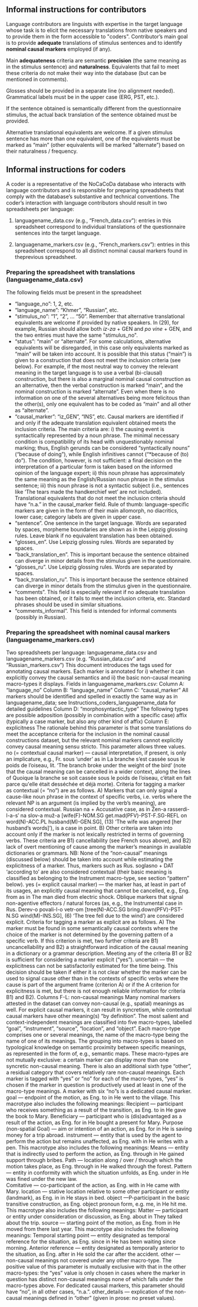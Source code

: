 ## Informal instructions for contributors

Language contributors are linguists with expertise in the target language whose task is to elicit the necessary translations from native speakers and to provide them in the form accessible to "coders". Contributor’s main goal is to provide **adequate** translations of stimulus sentences and to identify **nominal causal markers** employed (if any).

Main **adequateness** criteria are semantic **precision** (the same meaning as in the stimulus sentence) and **naturalness**. Equivalents that fail to meet these criteria do not make their way into the database (but can be mentioned in comments).

Glosses should be provided in a separate line (no alignment needed). Grammatical labels must be in the upper case (ERG, PST, etc.).

If the sentence obtained is semantically different from the questionnaire stimulus, the actual back translation of the sentence obtained must be provided.

Alternative translational equivalents are welcome. If a given stimulus sentence has more than one equivalent, one of the equivalents must be marked as “main” (other equivalents will be marked “alternate”) based on their naturalness / frequency.

## Informal instructions for coders

A coder is a representative of the NoCaCoDa database who interacts with language contributors and is responsible for preparing spreadsheets that comply with the database’s substantive and technical conventions. The coder’s interaction with language contributors should result in two spreadsheets per language:

1) languagename_data.csv (e.g., “French_data.csv”): entries in this spreadsheet correspond to individual translations of the questionnaire sentences into the target language.

2) languagename_markers.csv (e.g., “French_markers.csv”): entries in this spreadsheet correspond to all distinct nominal causal markers found in theprevious spreadsheet.

### Preparing the spreadsheet with translations (languagename_data.csv)

The following fields must be present in the spreadsheet

- “language_no”: 1, 2, etc.
- “language_name”: “Khmer”, “Russian”, etc.
- “stimulus_no”: “1”, “2”, ... “50”. Remember that alternative translational equivalents are welcome if provided by native speakers. In (29), for example, Russian should allow both *iz-za* + GEN and *po vine* + GEN, and the two entries must have the same "stimulus_no".
- “status”: “main” or “alternate”. For some calculations, alternative equivalents will be disregarded, in this case only equivalents marked as “main” will be taken into account. It is possible that this status (“main”) is given to a construction that does not meet the inclusion criteria (see below). For example, if the most neutral way to convey the relevant meaning in the target language is to use a verbal (bi-clausal) construction, but there is also a marginal nominal causal construction as an alternative, then the verbal construction is marked “main”, and the nominal construction is marked “alternate”. Even when there is no information on one of the several alternatives being more felicitous than the other(s), only one equivalent has to be coded as “main” and all other as “alternate”.
- “causal_marker”: “iz_GEN”, “INS”, etc. Causal markers are identified if and only if the adequate translation equivalent obtained meets the inclusion criteria. The main criteria are: i) the causing event is syntactically represented by a noun phrase. The minimal necessary condition is compatibility of its head with unquestionably nominal marking; thus, English gerunds can be considered “syntactically nouns” (“because of doing”), while English infinitives cannot (“*because of (to) do”). The condition, however, is not sufficient: a final decision on the interpretation of a particular form is taken based on the informed opinion of the language expert; ii) this noun phrase has approximately the same meaning as the English/Russian noun phrase in the stimulus sentence; iii) this noun phrase is not a syntactic subject (i.e., sentences like ‘The tears made the handkerchief wet’ are not included). Translational equivalents that do not meet the inclusion criteria should have “n.a.” in the causal_marker field. Rule of thumb: language-specific markers are given in the form of their main allomorph, no diacritics, lower case; category labels are given in upper case.
- “sentence”. One sentence in the target language. Words are separated by spaces, morpheme boundaries are shown as in the Leipzig glossing rules. Leave blank if no equivalent translation has been obtained.
- “glosses_en”. Use Leipzig glossing rules. Words are separated by spaces.
- “back_translation_en”. This is important because the sentence obtained can diverge in minor details from the stimulus given in the questionnaire.
- “glosses_ru”. Use Leipzig glossing rules. Words are separated by spaces.
- “back_translation_ru”. This is important because the sentence obtained can diverge in minor details from the stimulus given in the questionnaire.
- “comments”. This field is especially relevant if no adequate translation has been obtained, or it fails to meet the inclusion criteria, etc. Standard phrases should be used in similar situations.
- “comments_informal”. This field is intended for informal comments (possibly in Russian).

### Preparing the spreadsheet with nominal causal markers (languagename_markers.csv)

Two spreadsheets per language: languagename_data.csv and languagename_markers.csv (e.g. “Russian_data.csv” and “Russian_markers.csv”) 
This document introduces the tags used for annotating causal markers. Each marker is annotated for i) whether it can explicitly convey the causal semantics and ii) the basic non-causal meaning macro-types it displays. 
Fields in languagename_markers.csv:
Column A: “language_no”
Column B: “language_name”
Column C: “causal_marker” 
All markers should be identified and spelled in exactly the same way as in languagename_data; see Instructions_coders_languagename_data for detailed guidelines
Column D: “morphosyntactic_type”
The following types are possible
adposition (possibly in combination with a specific case)
affix (typically a case marker, but also any other kind of affix)
Column E: explicitness
The rationale behind this parameter is that some translations do meet the acceptance criteria for the inclusion in the nominal causal constructions dataset, but the relevant nominal markers cannot explicitly convey causal meaning sensu stricto.  This parameter allows three values.
no (= contextual causal marker) — causal interpretation, if present, is only an implicature, e.g., Fr. sous ‘under’ as in La branche s’est cassée sous le poids de l’oiseau, lit. ‘The branch broke under the weight of the bird’ (note that the causal meaning can be cancelled in a wider context, along the lines of Quoique la branche se soit cassée sous le poids de l’oiseau, c’était en fait parce qu'elle était desséchée et déjà morte). Criteria for tagging a marker as contextual (= “no”) are as follows. A) Markers that can only signal a cause-like noun phrase in the context of specific verbs, i.e. verbs where the relevant NP is an argument (is implied by the verb’s meaning), are considered contextual. Russian na + Accusative case, as in Žen-a rasserdi-l-a-sʹ na slov-a muž-a [wife(F)-NOM.SG get.mad(PFV)-PST-F.SG-REFL on word(N)-ACC.PL husband(M)-GEN.SG], (13) ‘The wife was angered <by> [her husband’s words]’), is a case in point. B) Other criteria are taken into account only if the marker is not lexically restricted in terms of governing verbs. These criteria are B1) cancellability (see French sous above), and B2) lack of overt mentioning of cause among the marker’s meanings in available dictionaries or grammars. NB: None of the “non-causal” meanings (discussed below) should be taken into account while estimating the explicitness of a marker. Thus, markers such as Rus. soglasno + DAT ‘according to’ are also considered contextual (their basic meaning is classified as belonging to the Instrument macro-type, see section “pattern” below). 
yes (= explicit causal marker) — the marker has, at least in part of its usages, an explicitly causal meaning that cannot be cancelled, e.g., Eng. from as in The man died from electric shock. Oblique markers that signal non-agentive effectors / natural forces (as, e.g., the Instrumental case in Rus. Derev-o povali-l-o vetr-om [tree(N)-ACC.SG bring.down(PFV)-PST-N.SG wind(M)-INS.SG], (6) ‘The tree fell due to the wind’) are considered explicit. Criteria for tagging a marker as explicit are as follows. A) The marker must be found in some semantically causal contexts where the choice of the marker is not determined by the governing pattern of a specific verb. If this criterion is met, two further criteria are B1) uncancellability and B2) a straightforward indication of the causal meaning in a dictionary or a grammar description. Meeting any of the criteria B1 or B2 is sufficient for considering a marker explicit (“yes”).
uncertain — the explicitness can not be satisfactorily estimated for the time being. This decision should be taken if either it is not clear whether the marker can be used to signal cause other than in the contexts of specific verbs where the cause is part of the argument frame (criterion A) or if the A criterion for explicitness is met, but there is not enough reliable information for criteria B1) and B2).
Columns F-L: non-causal meanings
Many nominal markers attested in the dataset can convey non-causal (e.g., spatial) meanings as well. For explicit causal markers, it can result in syncretism, while contextual causal markers have other meaning(s) “by definition”. The most salient and context-independent meanings are classified into five macro-types, labelled  “goal”, “instrument”, “source”, “location”, and “object”. Each macro-type comprises one or several meanings, the name of the macro-type being the name of one of its meanings. The grouping into macro-types is based on typological knowledge on semantic proximity between specific meanings, as represented in the form of, e.g., semantic maps. These macro-types are not mutually exclusive: a certain marker can display more than one syncretic non-causal meaning. There is also an additional sixth type “other”, a residual category that covers relatively rare non-causal meanings. Each marker is tagged with “yes” or “no” for each of the macro-types, “yes” is chosen if the marker in question is productively used at least in one of the macro-type meanings. A marker with six “no”s is a dedicated causal marker.
goal — endpoint of the motion, as Eng. to in He went to the village.
This macrotype also includes the following meanings:
Recipient — participant who receives something as a result of the transition, as Eng. to in He gave the book to Mary. 
Beneficiary — participant who is (dis)advantaged as a result of the action, as Eng. for in He bought a present for Mary.
Purpose (non-spatial Goal)  — aim or intention of an action, as Eng. for in He is saving money for a trip abroad.
instrument — entity that is used by the agent to perform the action but remains unaffected, as Eng. with in He writes with a pen.
This macrotype also includes the following meanings:
Means — entity that is indirectly used to perform the action, as Eng. through in He gained support through bribes.
Path — location along / over / through which the motion takes place, as Eng. through in He walked through the forest.
Pattern — entity in conformity with which the situation unfolds, as Eng. under in He was fined under the new law.  
Comitative — co-participant of the action, as Eng. with in He came with Mary.
location — stative location relative to some other participant or entity (landmark), as Eng. in in He stays in bed.
object —P-participant in the basic transitive construction, as Eng. object pronoun form, e.g. me, in He hit me.
This macrotype also includes the following meanings:
Matter — participant or entity under consideration or discussion, as Eng. about in They talked about the trip.
source — starting point of the motion, as Eng. from in He moved from there last year. 
This macrotype also includes the following meanings:
Temporal starting point — entity designated as temporal reference for the situation, as Eng. since in He has been waiting since morning.
Anterior reference — entity designated as temporally anterior to the situation, as Eng. after in He sold the car after the accident.
other — non-causal meanings not covered under any other macro-type. The positive value of this parameter is mutually exclusive with that in the other macro-types: the “yes” value is only chosen in cases where the marker in question has distinct non-causal meanings none of which falls under the macro-types above. For dedicated causal markers, this parameter should have “no”, in all other cases, “n.a.”.
other_details — explication of the non-causal meanings defined in “other” (given in prose: no preset values).


